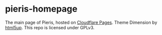 # pieris-homepage

The main page of Pieris, hosted on [Cloudflare Pages](https://pages.cloudflare.com). Theme Dimension by [html5up](https://html5up.net/dimension). This repo is licensed under GPLv3.
